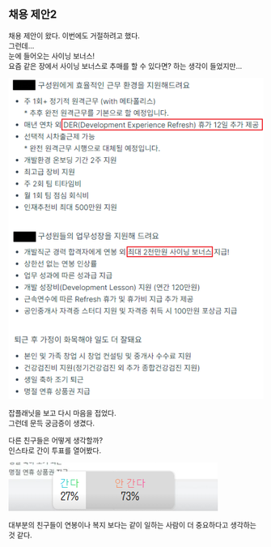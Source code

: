 ## 채용 제안2

채용 제안이 왔다. 이번에도 거절하려고 했다.  
그런데...  
눈에 들어오는 사이닝 보너스!  
요즘 같은 장에서 사이닝 보너스로 추매를 할 수 있다면? 하는 생각이 들었지만...  

![](./images/1.png)

잡플래닛을 보고 다시 마음을 접었다.  
그런데 문득 궁금증이 생겼다.  

다른 친구들은 어떻게 생각할까?  
인스타로 간이 투표를 열어봤다.  

![](./images/2.png)  

대부분의 친구들이 연봉이나 복지 보다는 같이 일하는 사람이 더 중요하다고 생각하는 것 같다.